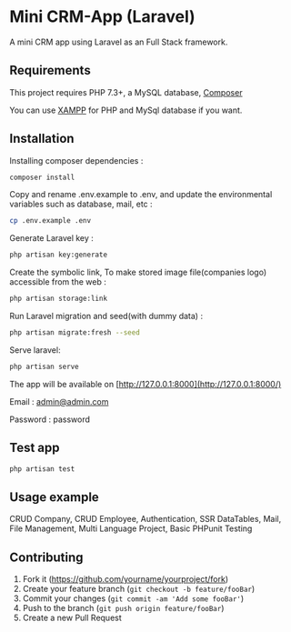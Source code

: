 # Mini CRM-App (Laravel) 

A mini CRM app using Laravel as an Full Stack framework.

## Requirements

This project requires PHP 7.3+, a MySQL database, [Composer](https://getcomposer.org/)

You can use [XAMPP](https://www.apachefriends.org/index.html) for PHP and MySql database if you want.

## Installation

Installing composer dependencies :

```sh
composer install
```

Copy and rename .env.example to .env, and update the environmental variables such as database, mail, etc :

```sh
cp .env.example .env
```

Generate Laravel key :

```sh
php artisan key:generate
```

Create the symbolic link, To make stored image file(companies logo) accessible from the web :

```sh
php artisan storage:link
```

Run Laravel migration and seed(with dummy data) :

```sh
php artisan migrate:fresh --seed
```

Serve laravel:

```sh
php artisan serve
```
The app will be available on [http://127.0.0.1:8000](http://127.0.0.1:8000/)

Email : admin@admin.com

Password : password

## Test app

```sh
php artisan test
```

## Usage example

CRUD Company, CRUD Employee, Authentication, SSR DataTables, Mail, File Management, Multi Language Project, Basic PHPunit Testing

## Contributing

1. Fork it (<https://github.com/yourname/yourproject/fork>)
2. Create your feature branch (`git checkout -b feature/fooBar`)
3. Commit your changes (`git commit -am 'Add some fooBar'`)
4. Push to the branch (`git push origin feature/fooBar`)
5. Create a new Pull Request
